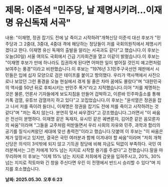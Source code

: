 # **제목: 이준석 "민주당, 날 제명시키려…이재명 유신독재 서곡"**

  내용: "이재명, 정권 잡기도 전에 날 죽이고 시작하려"개혁신당 이준석 대선 후보가 "민주당과 그 2중대, 3중대, 4중대 격에 해당하는 정당들이 저를 국회의원직에서 제명시키겠다고 한다. 이재명 유신 독재의 출발을 알리는 서곡과도 같다"고 했습니다.이 후보는 오늘(30일) 서울 여의도 국회에서 긴급 기자회견을 열고 이같이 밝혔습니다.이 후보는 "이재명 후보가 만에 하나라도 집권하게 된다면 어떠한 일이 벌어질 것인지 예고편처럼 보여주는 풍경"이라고 비판했습니다.이 후보는 "1976년 3.1민주구국선언 재판에서 시민들은 입에 십자 모양으로 검은 테이프를 붙이고 항의했다. 우리가 역사책에서 사진으로나 보았던 그런 풍경을 오늘 현실에서 겪게 될 줄은 차마 꿈에도 몰랐다"며 "대한민국의 역사를 50년 뒤로 후퇴시키는 반민주 폭거"라고 지적했습니다.이어 "저를 제명하는 것은 물론, 언론사 기자들에게 보도지침을 만들어 겁박하고, 이른바 민주파출소를 통해 카톡 검열, 유튜브 검열까지 하고 있다"고 꼬집었습니다.이 후보는 "윤석열은 정권을 잡고 나서 저를 죽이려 들더니, 이재명은 정권을 잡기도 전에 저를 죽이고 시작하려는 것 같다"며 "저는 죽지 않는다. 분연히 맞서 싸우겠다"고 강조했습니다.그러면서 "이 싸움은 전선이 분명하다. 이재명 같은 독재자, 유시민 같은 궤변론자, 김어준 같은 음모론자의 싸움"이라며 "그들을 교주처럼 떠받들면서 우리 사회의 자유와 민주, 과학과 합리의 공기를 질식시켜왔던 세대에 맞선 총력전"이라고 했습니다.덧붙여 이 후보는 "이 싸움은 제가 앞장서고 있지만, 결국은 국민 여러분과 함께 이겨내야 할 싸움"이라며 "저희 개혁신당은 의석이 3석밖에 되지 않고 기득권 정당에 비해 자금도 턱없이 부족하다. 국민 여러분께서는 그런 저에게 10% 넘는 지지로 시작할 용기를 주셨다"고 전했습니다.말을 마무리하며 이 후보는 "이제 15% 넘는 지지로 저희에게 갑옷을 입혀주시고, 20%, 30% 넘는 지지로 적토마와 긴 창을 주신다면 우린 이 전쟁에서 반드시 승리할 수 있다"며 지지를 호소했습니다.

  **날짜: 2025.05.30. 오후 6:23**